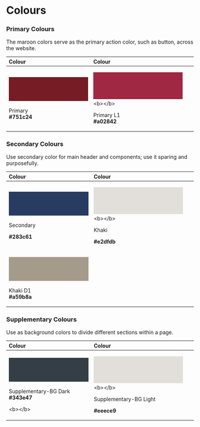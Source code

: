 # Colours

### Primary Colours

The maroon colors serve as the primary action color, such as button, across the website.

<table>
  <thead>
    <tr>
      <th style="text-align:left">Colour</th>
      <th style="text-align:left">Colour</th>
    </tr>
  </thead>
  <tbody>
    <tr>
      <td style="text-align:left">
        <p>
          <img src="../.gitbook/assets/primary.png" alt/>
        </p>
        <p>Primary
          <br /> <b>#751c24</b>
        </p>
      </td>
      <td style="text-align:left">
        <p><b> </b>
          <img src="../.gitbook/assets/primary-l1.png" alt/>&lt;b&gt;&lt;/b&gt;</p>
        <p>Primary L1
          <br /> <b>#a02842</b>
        </p>
      </td>
    </tr>
  </tbody>
</table>

### Secondary Colours

Use secondary color for main header and components; use it sparing and purposefully.

<table>
  <thead>
    <tr>
      <th style="text-align:left">Colour</th>
      <th style="text-align:left">Colour</th>
    </tr>
  </thead>
  <tbody>
    <tr>
      <td style="text-align:left">
        <p>
          <img src="../.gitbook/assets/secondary_-283c61.png" alt/>
        </p>
        <p>Secondary</p>
        <p><b>  #283c61</b>
        </p>
      </td>
      <td style="text-align:left">
        <p><b> </b>
          <img src="../.gitbook/assets/khaki_-e2dfdb.png" alt/>&lt;b&gt;&lt;/b&gt;</p>
        <p><b>  </b>Khaki</p>
        <p><b>  #e2dfdb</b>
        </p>
      </td>
    </tr>
    <tr>
      <td style="text-align:left">
        <p>&#x200B;
          <img src="../.gitbook/assets/khakid1_-a59b8a.png" alt/><b>&#x200B;</b>
        </p>
        <p>Khaki D1
          <br /> <b>#a59b8a</b>
        </p>
      </td>
      <td style="text-align:left"></td>
    </tr>
  </tbody>
</table>

### Supplementary Colours

Use as background colors to divide different sections within a page.

<table>
  <thead>
    <tr>
      <th style="text-align:left">Colour</th>
      <th style="text-align:left">Colour</th>
    </tr>
  </thead>
  <tbody>
    <tr>
      <td style="text-align:left">
        <p>
          <img src="../.gitbook/assets/supplementary-bg-dark_-343e47.png" alt/>
        </p>
        <p>Supplementary-BG Dark
          <br /><b>  #343e47</b>
        </p>
        <p>&lt;b&gt;&lt;/b&gt;</p>
      </td>
      <td style="text-align:left">
        <p><b> </b>
          <img src="../.gitbook/assets/khaki_-e2dfdb.png" alt/>&lt;b&gt;&lt;/b&gt;</p>
        <p><b>  </b>Supplementary-BG Light</p>
        <p><b>  #eeece9</b>
        </p>
      </td>
    </tr>
  </tbody>
</table>

